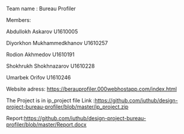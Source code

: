 
Team name : Bureau Profiler

Members:

Abdullokh Askarov       U1610005

Diyorkhon Mukhammedkhanov    U1610257

Rodion Akhmedov      U1610191

Shokhrukh Shokhnazarov      U1610228

Umarbek Orifov        U1610246 

Website adress: https://berauprofiler.000webhostapp.com/index.html

The Project is in ip_project file    Link :https://github.com/iuthub/design-project-bureau-profiler/blob/master/ip_project.zip

Report:https://github.com/iuthub/design-project-bureau-profiler/blob/master/Report.docx
